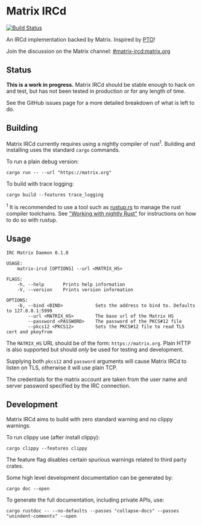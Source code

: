 # Matrix IRCd

[![Build Status](https://travis-ci.org/matrix-org/matrix-ircd.svg?branch=master)](https://travis-ci.org/matrix-org/matrix-ircd)

An IRCd implementation backed by Matrix. Inspired by [PTO](https://github.com/tdfischer/pto)!

Join the discussion on the Matrix channel: [#matrix-ircd:matrix.org](https://matrix.to/#/#matrix-ircd:matrix.org)

## Status

**This is a work in progress.** Matrix IRCd should be stable enough to hack on
and test, but has not been tested in production or for any length of time.

See the GitHub issues page for a more detailed breakdown of what is left to do.


## Building

Matrix IRCd currently requires using a nightly compiler of rust<sup>1</sup>.
Building and installing uses the standard `cargo` commands.

To run a plain debug version:

```
cargo run -- --url "https://matrix.org"
```

To build with trace logging:

```
cargo build --features trace_logging
```


<sup>1</sup> It is recommended to use a tool such as [rustup.rs](https://www.rustup.rs) to
manage the rust compiler toolchains. See ["Working with nightly Rust"](https://github.com/rust-lang-nursery/rustup.rs#working-with-nightly-rust) for instructions on how to do so with rustup.


## Usage

```
IRC Matrix Daemon 0.1.0

USAGE:
    matrix-ircd [OPTIONS] --url <MATRIX_HS>

FLAGS:
    -h, --help       Prints help information
    -V, --version    Prints version information

OPTIONS:
    -b, --bind <BIND>            Sets the address to bind to. Defaults to 127.0.0.1:5999
        --url <MATRIX_HS>        The base url of the Matrix HS
        --password <PASSWORD>    The password of the PKCS#12 file
        --pkcs12 <PKCS12>        Sets the PKCS#12 file to read TLS cert and pkeyfrom

```

The `MATRIX_HS` URL should be of the form: `https://matrix.org`. Plain HTTP is
also supported but should *only* be used for testing and development.

Supplying both `pkcs12` and `password` arguments will cause Matrix IRCd to listen
on TLS, otherwise it will use plain TCP.

The credentials for the matrix account are taken from the user name and server
password specified by the IRC connection.


## Development

Matrix IRCd aims to build with zero standard warning and no clippy warnings.

To run clippy use (after install clippy):

```
cargo clippy --features clippy
```

The feature flag disables certain spurious warnings related to third party
crates.


Some high level development documentation can be generated by:

```
cargo doc --open
```

To generate the full documentation, including private APIs, use:

```
cargo rustdoc -- --no-defaults --passes "collapse-docs" --passes "unindent-comments" --open
```
